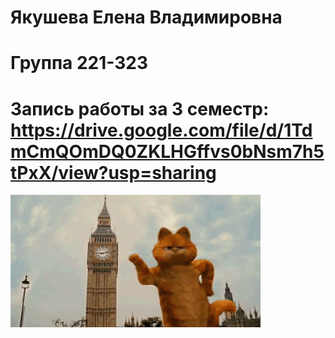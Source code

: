 # Якушева Елена Владимировна 
# Группа 221-323
# Запись работы за 3 семестр: https://drive.google.com/file/d/1TdmCmQOmDQ0ZKLHGffvs0bNsm7h5tPxX/view?usp=sharing


![:)](./public/pose-garfield.gif)